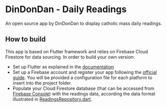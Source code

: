 # DinDonDan - Daily Readings

An open source app by DinDonDan to display catholic mass daily readings.

## How to build

This app is based on Flutter framework and relies on Firebase Cloud Firestore for data sourcing. In order to build your own version:

- Set up Flutter as explained in the [documentation](https://flutter.dev/docs/get-started/install)
- Set up a Firebase account and register your app following the [official guide](https://firebase.google.com/docs/flutter/setup). You will be provided a configuration file for each platform to insert into the project folder.
- Populate your Cloud Firestore database (that can be accessed from [Firebase Console](https://console.firebase.google.com)) with the readings data, according the data format illustrated in [ReadingsRepository.dart](lib/ReadingsRepository.dart).
